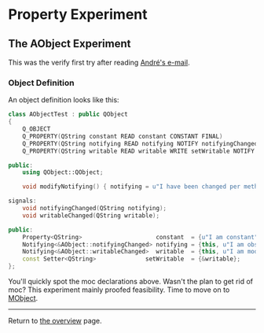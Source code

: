#  Property Experiment

## The AObject Experiment

This was the verify first try after reading 
[André's e-mail](https://lists.qt-project.org/pipermail/development/2023-December/044807.html).

### Object Definition

An object definition looks like this:

``` C++
class AObjectTest : public QObject
{
    Q_OBJECT
    Q_PROPERTY(QString constant READ constant CONSTANT FINAL)
    Q_PROPERTY(QString notifying READ notifying NOTIFY notifyingChanged FINAL)
    Q_PROPERTY(QString writable READ writable WRITE setWritable NOTIFY writableChanged FINAL)

public:
    using QObject::QObject;

    void modifyNotifying() { notifying = u"I have been changed per method"_qs; }

signals:
    void notifyingChanged(QString notifying);
    void writableChanged(QString writable);

public:
    Property<QString>                     constant  = {u"I am constant"_qs};
    Notifying<&AObject::notifyingChanged> notifying = {this, u"I am observing"_qs};
    Notifying<&AObject::writableChanged>  writable  = {this, u"I am modifiable"_qs};
    const Setter<QString>              setWritable  = {&writable};
};
```

You'll quickly spot the moc declarations above. Wasn't the plan to get rid of moc?
This experiment mainly proofed feasibility. Time to move on to [MObject](../mobject/README.md).

---

Return to [the overview](../README.md) page.
